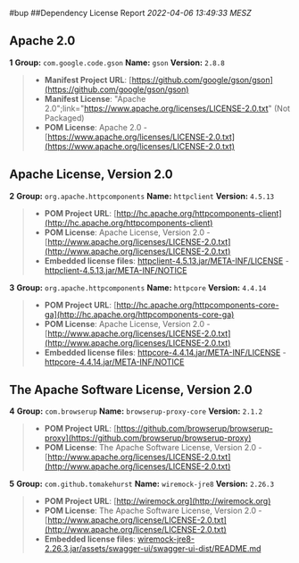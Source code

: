 
#bup
##Dependency License Report
_2022-04-06 13:49:33 MESZ_
## Apache 2.0

**1** **Group:** `com.google.code.gson` **Name:** `gson` **Version:** `2.8.8` 
> - **Manifest Project URL**: [https://github.com/google/gson/gson](https://github.com/google/gson/gson)
> - **Manifest License**: "Apache 2.0";link="https://www.apache.org/licenses/LICENSE-2.0.txt" (Not Packaged)
> - **POM License**: Apache 2.0 - [https://www.apache.org/licenses/LICENSE-2.0.txt](https://www.apache.org/licenses/LICENSE-2.0.txt)

## Apache License, Version 2.0

**2** **Group:** `org.apache.httpcomponents` **Name:** `httpclient` **Version:** `4.5.13` 
> - **POM Project URL**: [http://hc.apache.org/httpcomponents-client](http://hc.apache.org/httpcomponents-client)
> - **POM License**: Apache License, Version 2.0 - [http://www.apache.org/licenses/LICENSE-2.0.txt](http://www.apache.org/licenses/LICENSE-2.0.txt)
> - **Embedded license files**: [httpclient-4.5.13.jar/META-INF/LICENSE](httpclient-4.5.13.jar/META-INF/LICENSE) 
    - [httpclient-4.5.13.jar/META-INF/NOTICE](httpclient-4.5.13.jar/META-INF/NOTICE)

**3** **Group:** `org.apache.httpcomponents` **Name:** `httpcore` **Version:** `4.4.14` 
> - **POM Project URL**: [http://hc.apache.org/httpcomponents-core-ga](http://hc.apache.org/httpcomponents-core-ga)
> - **POM License**: Apache License, Version 2.0 - [http://www.apache.org/licenses/LICENSE-2.0.txt](http://www.apache.org/licenses/LICENSE-2.0.txt)
> - **Embedded license files**: [httpcore-4.4.14.jar/META-INF/LICENSE](httpcore-4.4.14.jar/META-INF/LICENSE) 
    - [httpcore-4.4.14.jar/META-INF/NOTICE](httpcore-4.4.14.jar/META-INF/NOTICE)

## The Apache Software License, Version 2.0

**4** **Group:** `com.browserup` **Name:** `browserup-proxy-core` **Version:** `2.1.2` 
> - **POM Project URL**: [https://github.com/browserup/browserup-proxy](https://github.com/browserup/browserup-proxy)
> - **POM License**: The Apache Software License, Version 2.0 - [http://www.apache.org/licenses/LICENSE-2.0.txt](http://www.apache.org/licenses/LICENSE-2.0.txt)

**5** **Group:** `com.github.tomakehurst` **Name:** `wiremock-jre8` **Version:** `2.26.3` 
> - **POM Project URL**: [http://wiremock.org](http://wiremock.org)
> - **POM License**: The Apache Software License, Version 2.0 - [http://www.apache.org/license/LICENSE-2.0.txt](http://www.apache.org/license/LICENSE-2.0.txt)
> - **Embedded license files**: [wiremock-jre8-2.26.3.jar/assets/swagger-ui/swagger-ui-dist/README.md](wiremock-jre8-2.26.3.jar/assets/swagger-ui/swagger-ui-dist/README.md)


